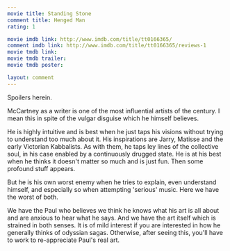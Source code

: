 ```yaml
---
movie title: Standing Stone
comment title: Henged Man
rating: 1

movie imdb link: http://www.imdb.com/title/tt0166365/
comment imdb link: http://www.imdb.com/title/tt0166365/reviews-1
movie tmdb link: 
movie tmdb trailer: 
movie tmdb poster: 

layout: comment
---
```


Spoilers herein.

McCartney as a writer is one of the most influential artists of the century. I mean this in spite of the vulgar disguise which he himself believes.

He is highly intuitive and is best when he just taps his visions without trying to understand too much about it. His inspirations are Jarry, Matisse and the early Victorian Kabbalists. As with them, he taps ley lines of the collective soul, in his case enabled by a continuously drugged state. He is at his best when he thinks it doesn't matter so much and is just fun. Then some profound stuff appears.

But he is his own worst enemy when he tries to explain, even understand himself, and especially so when attempting 'serious' music. Here we have the worst of both.

We have the Paul who believes we think he knows what his art is all about and are anxious to hear what he says. And we have the art itself which is strained in both senses. It is of mild interest if you are interested in how he generally thinks of odyssian sagas. Otherwise, after seeing this, you'll have to work to re-appreciate Paul's real art.